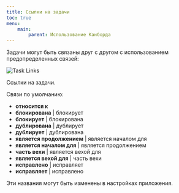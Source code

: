 ```yaml
---
title: Ссылки на задачи
toc: true
menu:
    main:
        parent: Использование Канборда
---
```


Задачи могут быть связаны друг с другом с использованием предопределенных связей:

![Task Links](/images/v1/task-links.png)

Ссылки на задачи.

Связи по умолчанию:

-   **относится к**
-   **блокирована** | блокирует
-   **блокирует** | блокирована
-   **дублирована** | дублирует
-   **дублирует** | дублирована
-   **является продолжением** | является началом для
-   **является началом для** | является продолжением
-   **часть вехи** | является вехой для
-   **является вехой для** | часть вехи
-   **исправлено** | исправляет
-   **исправляет** | исправлено

Эти названия могут быть изменены в настройках приложения.
